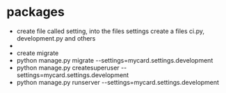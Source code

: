 # packages
- create file called setting, into the files settings create a files ci.py, development.py and others
- 
- create migrate
- python manage.py migrate --settings=mycard.settings.development
- python manage.py createsuperuser --settings=mycard.settings.development
- python manage.py runserver --settings=mycard.settings.development
